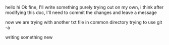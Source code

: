 hello hi 
Ok fine, I'll write something
purely trying out on my own, i think after modifying this doc, I'll need to commit the changes and leave a message

now we are trying with another txt file in common directory
trying to use git -a

writing something new
